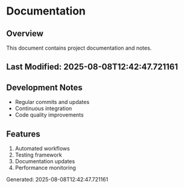 # Documentation

## Overview
This document contains project documentation and notes.

## Last Modified: 2025-08-08T12:42:47.721161

## Development Notes
- Regular commits and updates
- Continuous integration
- Code quality improvements

## Features
1. Automated workflows
2. Testing framework
3. Documentation updates
4. Performance monitoring

Generated: 2025-08-08T12:42:47.721161
